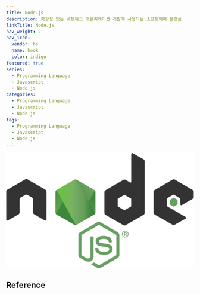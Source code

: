 ```yaml
---
title: Node.js
description: 확장성 있는 네트워크 애플리케이션 개발에 사용되는 소프트웨어 플랫폼
linkTitle: Node.js
nav_weight: 2
nav_icon:
  vendor: bs
  name: book
  color: indigo
featured: true
series:
  - Programming Language
  - Javascript
  - Node.js
categories:
  - Programming Language
  - Javascript
  - Node.js
tags:
  - Programming Language
  - Javascript
  - Node.js
---
```


![Node JS](node-js.png#center)

## Reference
